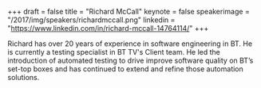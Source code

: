 +++
draft = false
title = "Richard McCall"
keynote = false
speakerimage = "/2017/img/speakers/richardmccall.png"
linkedin = "https://www.linkedin.com/in/richard-mccall-14764114/"
+++

Richard has over 20 years of experience in software engineering in BT.  He is currently a testing specialist in BT TV's Client team.  He led the introduction of automated testing to drive improve software quality on BT’s set-top boxes and has continued to extend and refine those automation solutions.